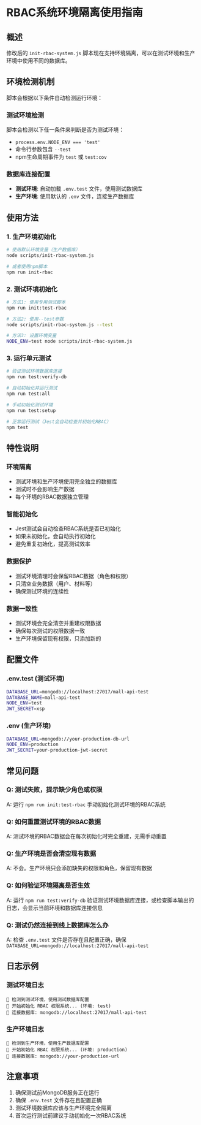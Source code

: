 # RBAC系统环境隔离使用指南

## 概述

修改后的 `init-rbac-system.js` 脚本现在支持环境隔离，可以在测试环境和生产环境中使用不同的数据库。

## 环境检测机制

脚本会根据以下条件自动检测运行环境：

### 测试环境检测
脚本会检测以下任一条件来判断是否为测试环境：
- `process.env.NODE_ENV === 'test'`
- 命令行参数包含 `--test`
- npm生命周期事件为 `test` 或 `test:cov`

### 数据库连接配置
- **测试环境**: 自动加载 `.env.test` 文件，使用测试数据库
- **生产环境**: 使用默认的 `.env` 文件，连接生产数据库

## 使用方法

### 1. 生产环境初始化
```bash
# 使用默认环境变量（生产数据库）
node scripts/init-rbac-system.js

# 或者使用npm脚本
npm run init-rbac
```

### 2. 测试环境初始化
```bash
# 方法1: 使用专用测试脚本
npm run init:test-rbac

# 方法2: 使用--test参数
node scripts/init-rbac-system.js --test

# 方法3: 设置环境变量
NODE_ENV=test node scripts/init-rbac-system.js
```

### 3. 运行单元测试
```bash
# 验证测试环境数据库连接
npm run test:verify-db

# 自动初始化并运行测试
npm run test:all

# 手动初始化测试环境
npm run test:setup

# 正常运行测试（Jest会自动检查并初始化RBAC）
npm test
```

## 特性说明

### 环境隔离
- 测试环境和生产环境使用完全独立的数据库
- 测试时不会影响生产数据
- 每个环境的RBAC数据独立管理

### 智能初始化
- Jest测试会自动检查RBAC系统是否已初始化
- 如果未初始化，会自动执行初始化
- 避免重复初始化，提高测试效率

### 数据保护
- 测试环境清理时会保留RBAC数据（角色和权限）
- 只清空业务数据（用户、材料等）
- 确保测试环境的连续性

### 数据一致性
- 测试环境会完全清空并重建权限数据
- 确保每次测试的权限数据一致
- 生产环境保留现有权限，只添加新的

## 配置文件

### .env.test (测试环境)
```bash
DATABASE_URL=mongodb://localhost:27017/mall-api-test
DATABASE_NAME=mall-api-test
NODE_ENV=test
JWT_SECRET=xsp
```

### .env (生产环境)
```bash
DATABASE_URL=mongodb://your-production-db-url
NODE_ENV=production
JWT_SECRET=your-production-jwt-secret
```

## 常见问题

### Q: 测试失败，提示缺少角色或权限
A: 运行 `npm run init:test-rbac` 手动初始化测试环境的RBAC系统

### Q: 如何重置测试环境的RBAC数据
A: 测试环境的RBAC数据会在每次初始化时完全重建，无需手动重置

### Q: 生产环境是否会清空现有数据
A: 不会。生产环境只会添加缺失的权限和角色，保留现有数据

### Q: 如何验证环境隔离是否生效
A: 运行 `npm run test:verify-db` 验证测试环境数据库连接，或检查脚本输出的日志，会显示当前环境和数据库连接信息

### Q: 测试仍然连接到线上数据库怎么办
A: 检查 `.env.test` 文件是否存在且配置正确，确保 `DATABASE_URL=mongodb://localhost:27017/mall-api-test`

## 日志示例

### 测试环境日志
```
🧪 检测到测试环境，使用测试数据库配置
🚀 开始初始化 RBAC 权限系统... (环境: test)
📡 连接数据库: mongodb://localhost:27017/mall-api-test
```

### 生产环境日志
```
🚀 检测到生产环境，使用生产数据库配置
🚀 开始初始化 RBAC 权限系统... (环境: production)
📡 连接数据库: mongodb://your-production-url
```

## 注意事项

1. 确保测试前MongoDB服务正在运行
2. 确保 `.env.test` 文件存在且配置正确
3. 测试环境数据库应该与生产环境完全隔离
4. 首次运行测试前建议手动初始化一次RBAC系统